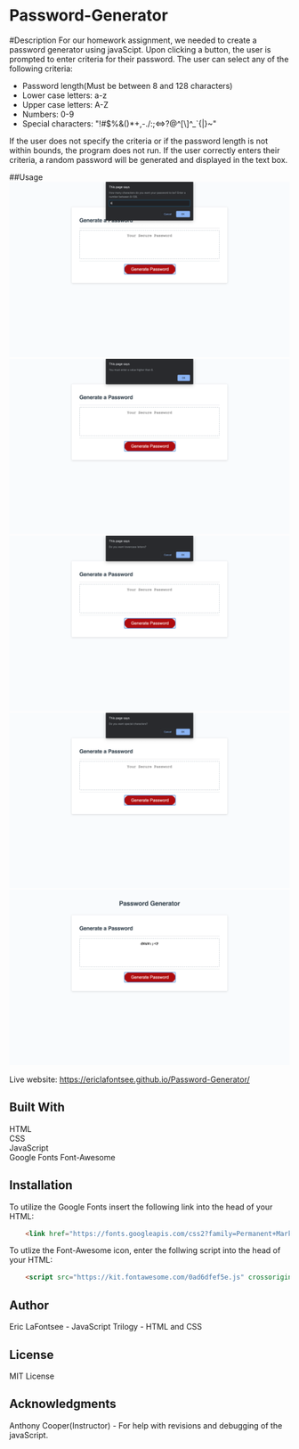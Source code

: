 # Password-Generator
#Description
For our homework assignment, we needed to create a password generator using javaScipt. Upon clicking a button, the user is prompted to enter criteria for their password. The user can select any of the following criteria:
- Password length(Must be between 8 and 128 characters)
- Lower case letters: a-z
- Upper case letters: A-Z
- Numbers: 0-9
- Special characters: "!#$%&\()*+,-./:;<=>?@^[\\]^_`{|}~"

If the user does not specify the criteria or if the password length is not within bounds, the program does not run.
If the user correctly enters their criteria, a random password will be generated and displayed in the text box.

##Usage
![image](images/image-1.png)
![image](images/image-2.png)
![image](images/image-4.png)
![image](images/image-6.png)
![image](images/image-8.png)

Live website: https://ericlafontsee.github.io/Password-Generator/

## Built With
HTML  
CSS  
JavaScript  
Google Fonts
Font-Awesome
## Installation
To utilize the Google Fonts insert the following link into the head of your HTML:
```html
    <link href="https://fonts.googleapis.com/css2?family=Permanent+Marker&display=swap" rel="stylesheet">
```

To utlize the Font-Awesome icon, enter the follwing script into the head of your HTML:

```html
    <script src="https://kit.fontawesome.com/0ad6dfef5e.js" crossorigin="anonymous"></script>
```

## Author
Eric LaFontsee - JavaScript
Trilogy - HTML and CSS

## License
MIT License

## Acknowledgments
Anthony Cooper(Instructor) - For help with revisions and debugging of the javaScript.